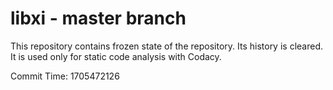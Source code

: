 # libxi - master branch

This repository contains frozen state of the repository.
Its history is cleared. It is used only for static code
analysis with Codacy.

Commit Time: 1705472126